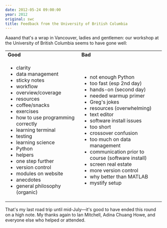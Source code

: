 ```yaml
---
date: 2012-05-24 09:00:00
year: 2012
original: swc
title: Feedback from the University of British Columbia
---
```

<p>Aaaand that's a wrap in Vancouver, ladies and gentlemen: our workshop at the University of British Columbia seems to have gone well:</p>
<table>
<tbody>
<tr>
<td><strong>Good</strong></td>
<td><strong>Bad</strong></td>
</tr>
<tr>
<td>
<ul>
<li>clarity</li>
<li>data management</li>
<li>sticky notes</li>
<li>workflow</li>
<li>overview/coverage</li>
<li>resources</li>
<li>coffee/snacks</li>
<li>exercises</li>
<li>how to use programming correctly</li>
<li>learning terminal</li>
<li>testing</li>
<li>learning science</li>
<li>Python</li>
<li>helpers</li>
<li>one step further</li>
<li>version control</li>
<li>modules on website</li>
<li>anecdotes</li>
<li>general philosophy (organic)</li>
</ul>
</td>
<td>
<ul>
<li>not enough Python</li>
<li>too fast (esp 2nd day)</li>
<li>hands-on (second day)</li>
<li>needed warmup primer</li>
<li>Greg's jokes</li>
<li>resources (overwhelming)</li>
<li>text editor</li>
<li>software install issues</li>
<li>too short</li>
<li>crossover confusion</li>
<li>too much on data management</li>
<li>communication prior to course (software install)</li>
<li>screen real estate</li>
<li>more version control</li>
<li>why better than MATLAB</li>
<li>mystify setup</li>
</ul>
</td>
</tr>
</tbody>
</table>
<p>That's my last road trip until mid-July&mdash;it's good to have ended this round on a high note. My thanks again to Ian Mitchell, Adina Chuang Howe, and everyone else who helped or attended.</p>
